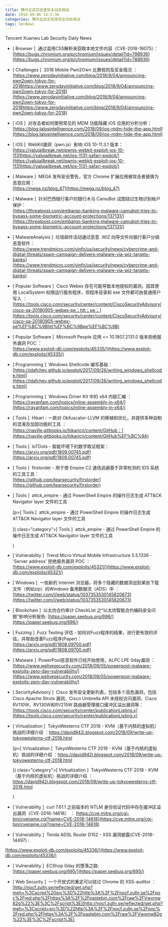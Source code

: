 ```yaml
---
title: 腾讯玄武实验室安全动态推送
date: 2018-09-06 14:5:36
categories: 腾讯玄武实验室安全动态推送
tags: SecNews
---
```


Tencent Xuanwu Lab Security Daily News  
* [ Browser ]  通过滥用CSS解析来窃取本地文件内容（CVE-2018-16075）：   
[https://bugs.chromium.org/p/chromium/issues/detail?id=788936](https://bugs.chromium.org/p/chromium/issues/detail?id=788936)  

* [ Challenges ]  2018 Mobile Pwn2Own 比赛规则及奖金情况 ：   
[https://www.zerodayinitiative.com/blog/2018/9/04/announcing-pwn2own-tokyo-for-2018https://www.zerodayinitiative.com/blog/2018/9/04/announcing-pwn2own-tokyo-for-2018](https://www.zerodayinitiative.com/blog/2018/9/04/announcing-pwn2own-tokyo-for-2018https://www.zerodayinitiative.com/blog/2018/9/04/announcing-pwn2own-tokyo-for-2018)  

* [ iOS ]  对攻击者如何使用常见的 MDM 功能隐藏 iOS 应用的分析分析：   
[https://blog.talosintelligence.com/2018/09/ios-mdm-hide-the-app.html](https://blog.talosintelligence.com/2018/09/ios-mdm-hide-the-app.html)  

* [ iOS ]  WebKit漏洞（pwn.js）影响 iOS 10-11.3.1 版本：   
[https://yalujailbreak.net/pwnjs-webkit-exploit-ios-10-1131https://yalujailbreak.net/ios-1131-safari-exploit/](https://yalujailbreak.net/pwnjs-webkit-exploit-ios-10-1131https://yalujailbreak.net/ios-1131-safari-exploit/)  

* [ Malware ]  MEGA 发布安全警告，官方 Chrome 扩展应用被攻击者替换为恶意应用：   
[https://mega.nz/blog_47](https://mega.nz/blog_47)  

* [ Malware ]  针对巴西银行客户的银行木马 CamuBot 试图绕过生物识别帐户保护：   
[https://threatpost.com/embargo-banking-malware-camubot-tries-to-bypass-some-biometric-account-protections/137131/](https://threatpost.com/embargo-banking-malware-camubot-tries-to-bypass-some-biometric-account-protections/137131/)  

* [ MalwareAnalysis ]  垃圾邮件活动通过恶意 .WIZ 向导文件向银行客户分销恶意软件：   
[https://www.trendmicro.com/vinfo/us/security/news/cybercrime-and-digital-threats/spam-campaign-delivers-malware-via-wiz-targets-banks](https://www.trendmicro.com/vinfo/us/security/news/cybercrime-and-digital-threats/spam-campaign-delivers-malware-via-wiz-targets-banks)  

* [ Popular Software ]  Cisco Webex 存在可能导致本地提权的漏洞，因其使用 LocalSystem 权限运行服务程序，但程序目录和 exe 文件都可由普通用户写入 ：   
[https://tools.cisco.com/security/center/content/CiscoSecurityAdvisory/cisco-sa-20180905-webex-pe；htt；pe；](https://tools.cisco.com/security/center/content/CiscoSecurityAdvisory/cisco-sa-20180905-webex-pe%EF%BC%9Bhtt%EF%BC%9Bpe%EF%BC%9B)  

* [ Popular Software ]  Microsoft People 应用 &lt;= 10.1807.2131.0 版本拒绝服务漏洞 POC ：   
[https://www.exploit-db.com/exploits/45335/](https://www.exploit-db.com/exploits/45335/)  

* [ Programming ]  Windows Shellcode 编写基础：   
[https://idafchev.github.io/exploit/2017/09/26/writing_windows_shellcode.html](https://idafchev.github.io/exploit/2017/09/26/writing_windows_shellcode.html)  

* [ Programming ]  Windows Driver Kit 中的 x64 内联汇编 ：   
[https://rayanfam.com/topics/inline-assembly-in-x64/](https://rayanfam.com/topics/inline-assembly-in-x64/)  

* [ Tools ]  Hikari - 一款对 Obfuscator-LLVM 的移植和优化，并提供多种自制的混淆及加固功能的工具 ：   
[https://naville.gitbooks.io/hikaricn/content/GitHub：](https://naville.gitbooks.io/hikaricn/content/GitHub%EF%BC%9A)  

* [ Tools ]  IoTDots - 智能环境下的数字取证框架：   
[https://arxiv.org/pdf/1809.00745.pdf](https://arxiv.org/pdf/1809.00745.pdf)  

* [ Tools ]  firstorder - 用于使 Empire C2 通信逃避基于异常检测的 IDS 系统的工具工具：   
[https://github.com/tearsecurity/firstorder](https://github.com/tearsecurity/firstorder)  

* [ Tools ]  attck_empire - 通过 PowerShell Empire 的操作日志生成 ATT&amp;CK Navigator layer 文件的工具</p>
[p><span class="category">[ Tools ]</span>  attck_empire - 通过 PowerShell Empire 的操作日志生成 ATT&amp;CK Navigator layer 文件的工具</p>]( class="category">[ Tools ]</span>  attck_empire - 通过 PowerShell Empire 的操作日志生成 ATT&amp;CK Navigator layer 文件的工具</p>)  

* [ Vulnerability ]  Trend Micro Virtual Mobile Infrastructure 5.5.1336 - 'Server address' 拒绝服务漏洞 POC ：   
[https://www.exploit-db.com/exploits/45321/](https://www.exploit-db.com/exploits/45321/)  

* [ Windows ]  一些新的 Internet 浏览器，将多个隐藏的数据添加到某些下载文件（例如zip）的Windows 备用数据流（ADS）中 ：   
[https://twitter.com/i/web/status/1037353530145820673](https://twitter.com/i/web/status/1037353530145820673)  

* [ Blockchain ]  以太坊合约审计 CheckList 之“以太坊智能合约编码安全问题”影响分析报告: 
[https://paper.seebug.org/696/](https://paper.seebug.org/696/)  

* [ Fuzzing ]  Fuzz Testing 评估 - 如何对Fuzz程序的结果，进行更有效的评估，并帮助改善Fuzz程序(Paper)：  
[https://arxiv.org/pdf/1808.09700.pdf](https://arxiv.org/pdf/1808.09700.pdf)  

* [ Malware ]  PowerPool恶意软件已经开始使用，ALPC LPE 0day漏洞 ： 
[https://www.welivesecurity.com/2018/09/05/powerpool-malware-exploits-zero-day-vulnerability/](https://www.welivesecurity.com/2018/09/05/powerpool-malware-exploits-zero-day-vulnerability/)  

* [ SecurityAdvisory ]  Cisco 发布安全更新列表，包括多个高危漏洞，包括 Cisco  Apache Struts 漏洞、Cisco Umbrella API 未授权访问漏洞、Cisco RV110W，RV130W和RV215W 路由器管理接口缓冲区溢出漏洞等： 
[https://tools.cisco.com/security/center/publicationListing.x](https://tools.cisco.com/security/center/publicationListing.x)  

* [ Virtualization ]  TokyoWesterns CTF 2018 - KVM（基于内核的虚拟机）挑战的详细介绍   ：https://david942j.blogspot.com/2018/09/write-up-tokyowesterns-ctf-2018.html</p>
[p><span class="category">[ Virtualization ]</span>  TokyoWesterns CTF 2018 - KVM（基于内核的虚拟机）挑战的详细介绍   ：https://david942j.blogspot.com/2018/09/write-up-tokyowesterns-ctf-2018.html</p>]( class="category">[ Virtualization ]</span>  TokyoWesterns CTF 2018 - KVM（基于内核的虚拟机）挑战的详细介绍   ：https://david942j.blogspot.com/2018/09/write-up-tokyowesterns-ctf-2018.html</p>)  

* [ Vulnerability ]  curl 7.61.1 之前版本的 NTLM 身份验证代码中存在缓冲区溢出漏洞（CVE-2018-14618） ： 
[https://cve.mitre.org/cgi-bin/cvename.cgi?name=CVE-2018-14618](https://cve.mitre.org/cgi-bin/cvename.cgi?name=CVE-2018-14618)  

* [ Vulnerability ]  Tenda ADSL Router D152 - XSS 漏洞披露(CVE-2018-14497) : 

[https://www.exploit-db.com/exploits/45336/](https://www.exploit-db.com/exploits/45336/)  

* [ Vulnerability ]  ECShop 0day 的堕落之路: 
[https://paper.seebug.org/695/](https://paper.seebug.org/695/)  

* [ Web Security ]  一个开放式的重定可以绕过 Chrome 的 XSS-auditor ： 
[http://nocf.zulln.se/reflected/get.php?meh=%3Cscript%20src%3D%22http%3A%2F%2Fnocf.zulln.se%2Fpoc%2Fred.php%2Fhttps%3A%2F%2Fpastebin.com%2Fraw%2FVwxmw82g%22%3E%3C%2Fscript%3E](http://nocf.zulln.se/reflected/get.php?meh=%3Cscript+src%3D%22http%3A%2F%2Fnocf.zulln.se%2Fpoc%2Fred.php%2Fhttps%3A%2F%2Fpastebin.com%2Fraw%2FVwxmw82g%22%3E%3C%2Fscript%3E)  


